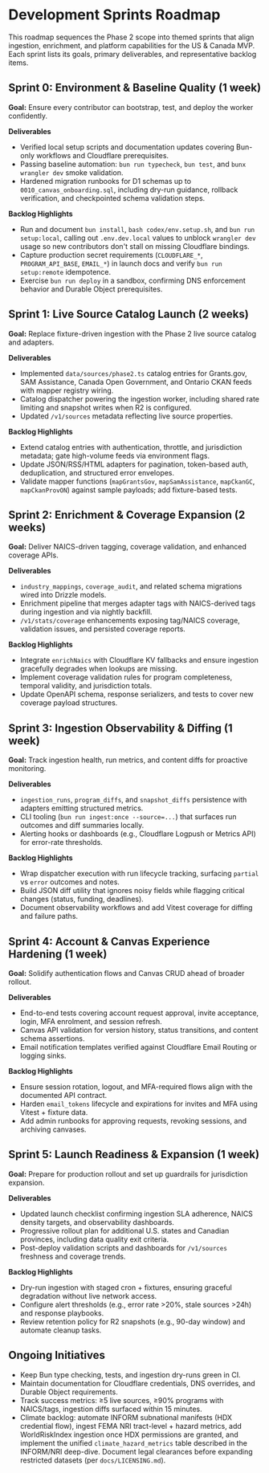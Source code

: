 # Development Sprints Roadmap

This roadmap sequences the Phase 2 scope into themed sprints that align ingestion, enrichment, and platform capabilities for the US & Canada MVP. Each sprint lists its goals, primary deliverables, and representative backlog items.

## Sprint 0: Environment & Baseline Quality (1 week)
**Goal:** Ensure every contributor can bootstrap, test, and deploy the worker confidently.

**Deliverables**
- Verified local setup scripts and documentation updates covering Bun-only workflows and Cloudflare prerequisites.
- Passing baseline automation: `bun run typecheck`, `bun test`, and `bunx wrangler dev` smoke validation.
- Hardened migration runbooks for D1 schemas up to `0010_canvas_onboarding.sql`, including dry-run guidance, rollback verification, and checkpointed schema validation steps.

**Backlog Highlights**
- Run and document `bun install`, `bash codex/env.setup.sh`, and `bun run setup:local`, calling out `.env.dev.local` values to unblock `wrangler dev` usage so new contributors don't stall on missing Cloudflare bindings.
- Capture production secret requirements (`CLOUDFLARE_*`, `PROGRAM_API_BASE`, `EMAIL_*`) in launch docs and verify `bun run setup:remote` idempotence.
- Exercise `bun run deploy` in a sandbox, confirming DNS enforcement behavior and Durable Object prerequisites.

## Sprint 1: Live Source Catalog Launch (2 weeks)
**Goal:** Replace fixture-driven ingestion with the Phase 2 live source catalog and adapters.

**Deliverables**
- Implemented `data/sources/phase2.ts` catalog entries for Grants.gov, SAM Assistance, Canada Open Government, and Ontario CKAN feeds with mapper registry wiring.
- Catalog dispatcher powering the ingestion worker, including shared rate limiting and snapshot writes when R2 is configured.
- Updated `/v1/sources` metadata reflecting live source properties.

**Backlog Highlights**
- Extend catalog entries with authentication, throttle, and jurisdiction metadata; gate high-volume feeds via environment flags.
- Update JSON/RSS/HTML adapters for pagination, token-based auth, deduplication, and structured error envelopes.
- Validate mapper functions (`mapGrantsGov`, `mapSamAssistance`, `mapCkanGC`, `mapCkanProvON`) against sample payloads; add fixture-based tests.

## Sprint 2: Enrichment & Coverage Expansion (2 weeks)
**Goal:** Deliver NAICS-driven tagging, coverage validation, and enhanced coverage APIs.

**Deliverables**
- `industry_mappings`, `coverage_audit`, and related schema migrations wired into Drizzle models.
- Enrichment pipeline that merges adapter tags with NAICS-derived tags during ingestion and via nightly backfill.
- `/v1/stats/coverage` enhancements exposing tag/NAICS coverage, validation issues, and persisted coverage reports.

**Backlog Highlights**
- Integrate `enrichNaics` with Cloudflare KV fallbacks and ensure ingestion gracefully degrades when lookups are missing.
- Implement coverage validation rules for program completeness, temporal validity, and jurisdiction totals.
- Update OpenAPI schema, response serializers, and tests to cover new coverage payload structures.

## Sprint 3: Ingestion Observability & Diffing (1 week)
**Goal:** Track ingestion health, run metrics, and content diffs for proactive monitoring.

**Deliverables**
- `ingestion_runs`, `program_diffs`, and `snapshot_diffs` persistence with adapters emitting structured metrics.
- CLI tooling (`bun run ingest:once --source=...`) that surfaces run outcomes and diff summaries locally.
- Alerting hooks or dashboards (e.g., Cloudflare Logpush or Metrics API) for error-rate thresholds.

**Backlog Highlights**
- Wrap dispatcher execution with run lifecycle tracking, surfacing `partial` vs `error` outcomes and notes.
- Build JSON diff utility that ignores noisy fields while flagging critical changes (status, funding, deadlines).
- Document observability workflows and add Vitest coverage for diffing and failure paths.

## Sprint 4: Account & Canvas Experience Hardening (1 week)
**Goal:** Solidify authentication flows and Canvas CRUD ahead of broader rollout.

**Deliverables**
- End-to-end tests covering account request approval, invite acceptance, login, MFA enrolment, and session refresh.
- Canvas API validation for version history, status transitions, and content schema assertions.
- Email notification templates verified against Cloudflare Email Routing or logging sinks.

**Backlog Highlights**
- Ensure session rotation, logout, and MFA-required flows align with the documented API contract.
- Harden `email_tokens` lifecycle and expirations for invites and MFA using Vitest + fixture data.
- Add admin runbooks for approving requests, revoking sessions, and archiving canvases.

## Sprint 5: Launch Readiness & Expansion (1 week)
**Goal:** Prepare for production rollout and set up guardrails for jurisdiction expansion.

**Deliverables**
- Updated launch checklist confirming ingestion SLA adherence, NAICS density targets, and observability dashboards.
- Progressive rollout plan for additional U.S. states and Canadian provinces, including data quality exit criteria.
- Post-deploy validation scripts and dashboards for `/v1/sources` freshness and coverage trends.

**Backlog Highlights**
- Dry-run ingestion with staged cron + fixtures, ensuring graceful degradation without live network access.
- Configure alert thresholds (e.g., error rate >20%, stale sources >24h) and response playbooks.
- Review retention policy for R2 snapshots (e.g., 90-day window) and automate cleanup tasks.

## Ongoing Initiatives
- Keep Bun type checking, tests, and ingestion dry-runs green in CI.
- Maintain documentation for Cloudflare credentials, DNS overrides, and Durable Object requirements.
- Track success metrics: ≥5 live sources, ≥90% programs with NAICS/tags, ingestion diffs surfaced within 15 minutes.
- Climate backlog: automate INFORM subnational manifests (HDX credential flow), ingest FEMA NRI tract-level + hazard metrics, add WorldRiskIndex ingestion once HDX permissions are granted, and implement the unified `climate_hazard_metrics` table described in the INFORM/NRI deep-dive. Document legal clearances before expanding restricted datasets (per `docs/LICENSING.md`).

